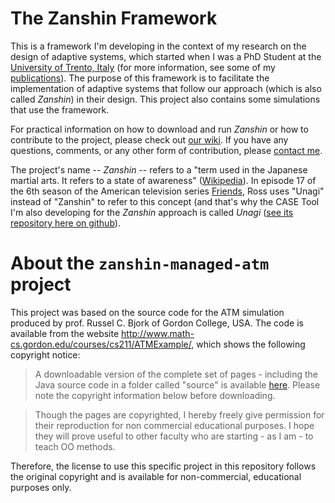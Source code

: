 The Zanshin Framework
=====================

This is a framework I'm developing in the context of my research on the design of adaptive systems, which started when I was a PhD Student at the [University of Trento, Italy](http://ict.unitn.it/) (for more information, see some of my [publications](http://disi.unitn.it/~vitorsouza/academia/)). The purpose of this framework is to facilitate the implementation of adaptive systems that follow our approach (which is also called _Zanshin_) in their design. This project also contains some simulations that use the framework.

For practical information on how to download and run _Zanshin_ or how to contribute to the project, please check out [our wiki](https://github.com/sefms-disi-unitn/Zanshin/wiki). If you have any questions, comments, or any other form of contribution, please [contact me](http://disi.unitn.it/~vitorsouza/).

The project's name -- _Zanshin_ -- refers to a "term used in the Japanese martial arts. It refers to a state of awareness" ([Wikipedia](http://en.wikipedia.org/wiki/Zanshin)). In episode 17 of the 6th season of the American television series [Friends](http://en.wikipedia.org/wiki/Friends), Ross uses "Unagi" instead of "Zanshin" to refer to this concept (and that's why the CASE Tool I'm also developing for the _Zanshin_ approach is called _Unagi_ ([see its repository here on github](https://github.com/sefms-disi-unitn/Unagi)).


About the `zanshin-managed-atm` project
=======================================

This project was based on the source code for the ATM simulation produced by prof. Russel C. Bjork of Gordon College, USA. The code is available from the website http://www.math-cs.gordon.edu/courses/cs211/ATMExample/, which shows the following copyright notice:

> A downloadable version of the complete set of pages - including the Java source code in a folder called "source" is available [here](http://www.cs.gordon.edu/local/courses/cs211/atmexample.tar). Please note the copyright information below before downloading.

> Though the pages are copyrighted, I hereby freely give permission for their reproduction for non commercial educational purposes. I hope they will prove useful to other faculty who are starting - as I am - to teach OO methods.

Therefore, the license to use this specific project in this repository follows the original copyright and is available for non-commercial, educational purposes only.